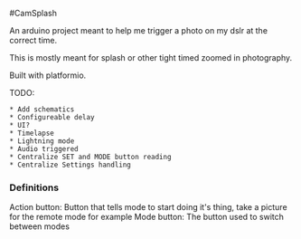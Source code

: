 #CamSplash

An arduino project meant to help me trigger a photo on my dslr at the correct time.

This is mostly meant for splash or other tight timed zoomed in photography.

Built with platformio.

TODO:

	* Add schematics
	* Configureable delay
	* UI?
	* Timelapse
	* Lightning mode
	* Audio triggered
	* Centralize SET and MODE button reading
	* Centralize Settings handling

### Definitions

Action button: Button that tells mode to start doing it's thing, take a picture for the remote mode for example
Mode button: The button used to switch between modes
